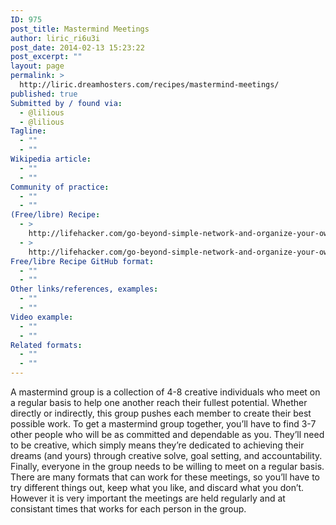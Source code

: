 ```yaml
---
ID: 975
post_title: Mastermind Meetings
author: liric_ri6u3i
post_date: 2014-02-13 15:23:22
post_excerpt: ""
layout: page
permalink: >
  http://liric.dreamhosters.com/recipes/mastermind-meetings/
published: true
Submitted by / found via:
  - @lilious
  - @lilious
Tagline:
  - ""
  - ""
Wikipedia article:
  - ""
  - ""
Community of practice:
  - ""
  - ""
(Free/libre) Recipe:
  - >
    http://lifehacker.com/go-beyond-simple-network-and-organize-your-own-mast-824329576
  - >
    http://lifehacker.com/go-beyond-simple-network-and-organize-your-own-mast-824329576
Free/libre Recipe GitHub format:
  - ""
  - ""
Other links/references, examples:
  - ""
  - ""
Video example:
  - ""
  - ""
Related formats:
  - ""
  - ""
---
```

A mastermind group is a collection of 4-8 creative individuals who meet on a regular basis to help one another reach their fullest potential. Whether directly or indirectly, this group pushes each member to create their best possible work. To get a mastermind group together, you’ll have to find 3-7 other people who will be as committed and dependable as you. They’ll need to be creative, which simply means they’re dedicated to achieving their dreams (and yours) through creative solve, goal setting, and accountability. Finally, everyone in the group needs to be willing to meet on a regular basis. There are many formats that can work for these meetings, so you’ll have to try different things out, keep what you like, and discard what you don’t. However it is very important the meetings are held regularly and at consistant times that works for each person in the group.